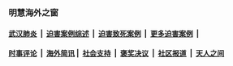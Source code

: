 
### 明慧海外之窗

####  [武汉肺炎](indexes/365.md?t=06081101) &nbsp;|&nbsp;  [迫害案例综述](indexes/328.md?t=06081101) &nbsp;|&nbsp; [迫害致死案例](indexes/277.md?t=06081101)  &nbsp;|&nbsp; [更多迫害案例](indexes/81.md?t=06081101)  &nbsp;|&nbsp; 
####  [时事评论](indexes/19.md?t=06081101) &nbsp;|&nbsp; [海外简讯](indexes/245.md?t=06081101)&nbsp;|&nbsp;  [社会支持](indexes/140.md?t=06081101) &nbsp;|&nbsp; [褒奖决议](indexes/282.md?t=06081101) &nbsp;|&nbsp; [社区报道](indexes/91.md?t=06081101)  &nbsp;|&nbsp; [天人之间](indexes/78.md?t=06081101) 


